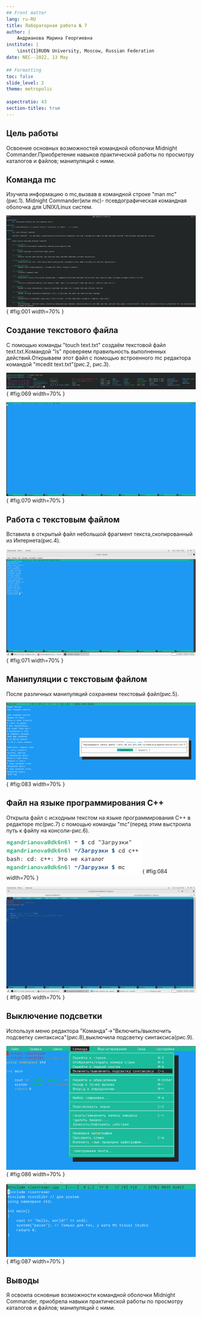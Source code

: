 ```yaml
---
## Front matter
lang: ru-RU
title: Лабораторная работа № 7
author: |
	Андрианова Марина Георгиевна
institute: |
	\inst{1}RUDN University, Moscow, Russian Federation
date: NEC--2022, 13 May

## Formatting
toc: false
slide_level: 2
theme: metropolis

aspectratio: 43
section-titles: true
---
```


## Цель работы
Освоение основных возможностей командной оболочки Midnight Commander.Приобретение навыков практической работы по просмотру каталогов и файлов; манипуляций с ними.

## Команда mc
Изучила информацию о mc,вызвав в командной строке "man mc" (рис.1). Midnight Commander(или mc)- псевдографическая командная оболочка для UNIX/Linux систем.

![Информация о mc](image/1.png){ #fig:001 width=70% }

## Создание текстового файла
С помощью команды "touch text.txt" создаём текстовой файл text.txt.Командой "ls" проверяем правильность выполненных действий.Открываем этот файл с помощью встроенного mc редактора командой "mcedit text.txt"(рис.2, рис.3).

![Работа с консолью](image/69.png){ #fig:069 width=70% }


![Файл text.txt](image/70.png){ #fig:070 width=70% }

## Работа с текстовым файлом
Вставила в открытый файл небольшой фрагмент текста,скопированный из Интернета(рис.4).

![Файл text.txt в mc](image/71.png){ #fig:071 width=70% }

## Манипуляции с текстовым файлом
После различных манипуляций сохраняем текстовый файл(рис.5).

![Сохранение файла](image/83.png){ #fig:083 width=70% }

## Файл на языке программирования C++
Открыла файл с исходным текстом на языке программирования  C++ в редакторе mc(рис.7) с помощью команды "mc"(перед этим выстроила путь к файлу на консоли-рис.6).

![Открываем текст программы](image/84.png){ #fig:084 width=70% }

![Текст программы в mc](image/85.png){ #fig:085 width=70% }

## Выключение подсветки
Используя меню редактора "Команда"->"Включить/выключить подсветку синтаксиса"(рис.8),выключила подсветку синтаксиса(рис.9).

![Меню редактора "Команда"](image/86.png){ #fig:086 width=70% }


![Выключение подсветки](image/87.png){ #fig:087 width=70% }

## Выводы
Я освоила основные возможности командной оболочки Midnight Commander, приобрела навыки практической работы по просмотру каталогов и файлов; манипуляций с ними.


